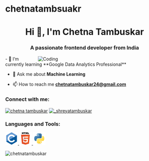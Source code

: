 # chetnatambsuakr

<h1 align="center">Hi 👋, I'm Chetna Tambuskar</h1>
<h3 align="center">A passionate frontend developer from India</h3>
<img align="right" alt="Coding" width="400" src="https://c8.alamy.com/zooms/6/8bd7bef1684942a89d42c5cf1cdb4d82/2c7taxj.jpg">
- 🌱 I’m currently learning **Google Data Analytics Professional**

- 💬 Ask me about **Machine Learning**

- 📫 How to reach me **chetnatambuskar24@gmail.com**

<h3 align="left">Connect with me:</h3>
<p align="left">
<a href="https://linkedin.com/in/chetna tambuskar" target="blank"><img align="center" src="https://raw.githubusercontent.com/rahuldkjain/github-profile-readme-generator/master/src/images/icons/Social/linked-in-alt.svg" alt="chetna tambuskar" height="30" width="40" /></a>
<a href="https://instagram.com/_shreyatambuskar" target="blank"><img align="center" src="https://raw.githubusercontent.com/rahuldkjain/github-profile-readme-generator/master/src/images/icons/Social/instagram.svg" alt="_shreyatambuskar" height="30" width="40" /></a>
</p>

<h3 align="left">Languages and Tools:</h3>
<p align="left"> <a href="https://www.cprogramming.com/" target="_blank" rel="noreferrer"> <img src="https://raw.githubusercontent.com/devicons/devicon/master/icons/c/c-original.svg" alt="c" width="40" height="40"/> </a> <a href="https://www.w3.org/html/" target="_blank" rel="noreferrer"> <img src="https://raw.githubusercontent.com/devicons/devicon/master/icons/html5/html5-original-wordmark.svg" alt="html5" width="40" height="40"/> </a> <a href="https://www.python.org" target="_blank" rel="noreferrer"> <img src="https://raw.githubusercontent.com/devicons/devicon/master/icons/python/python-original.svg" alt="python" width="40" height="40"/> </a> </p>

<p><img align="center" src="https://github-readme-streak-stats.herokuapp.com/?user=chetnatambuskar&" alt="chetnatambuskar" /></p>
